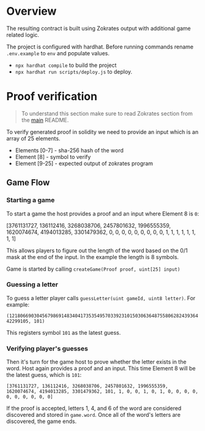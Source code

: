 # Overview

The resulting contract is built using Zokrates output with additional game related logic.

The project is configured with hardhat. Before running commands rename `.env.example`  to `env` and populate values.

- `npx hardhat compile` to build the project
- `npx hardhat run scripts/deploy.js` to deploy.

# Proof verification

> To understand this section make sure to read Zokrates section from the [main](../README.md) README.

To verify generated proof in solidity we need to provide an input which is an array of 25 elements.

- Elements [0-7] - sha-256 hash of the word
- Element [8] - symbol to verify
- Element [9-25] - expected output of zokrates program

## Game Flow

### Starting a game

To start a game the host provides a proof and an input where Element 8 is `0`:

[3761131727, 136112416, 3268038706, 2457801632, 1996555359, 1620074674, 4194013285, 3301479362, 0, 0, 0, 0, 0, 0, 0, 0, 0, 1, 1, 1, 1, 1, 1, 1, 1]

This allows players to figure out the length of the word based on the 0/1 mask at the end of the input. In the example the length is 8 symbols.

Game is started by calling `createGame(Proof proof, uint[25] input)`

### Guessing a letter

To guess a letter player calls `guessLetter(uint gameId, uint8 letter)`. For example: 

`(12180669030456798691483404173535495703392310150306364875580628243936442299105, 101)`

This registers symbol `101` as the latest guess.

### Verifying player's guesses

Then it's turn for the game host to prove whether the letter exists in the word. Host again provides a proof and an input. This time Element 8 will be the latest guess, which is `101`:

`[3761131727, 136112416, 3268038706, 2457801632, 1996555359, 1620074674, 4194013285, 3301479362, 101, 1, 0, 0, 1, 0, 1, 0, 0, 0, 0, 0, 0, 0, 0, 0, 0]`

If the proof is accepted, letters 1, 4, and 6 of the word are considered discovered and stored in `game.word`. Once all of the word's letters are discovered, the game ends.